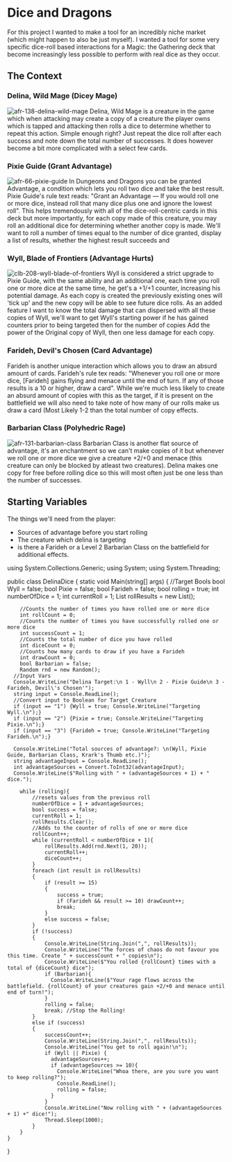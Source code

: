 # Dice and Dragons
For this project I wanted to make a tool for an incredibly niche market (which might happen to also be just myself). I wanted a tool for some very specific dice-roll based interactions for a Magic: the Gathering deck that become increasingly less possible to perform with real dice as they occur.

## The Context
### Delina, Wild Mage (Dicey Mage)
![afr-138-delina-wild-mage](https://user-images.githubusercontent.com/61814399/179874894-c4236708-6198-4a91-bd9f-9a2b9d5526c5.jpg)
Delina, Wild Mage is a creature in the game which when attacking may create a copy of a creature the player owns which is tapped and attacking then rolls a dice to determine whether to repeat this action. Simple enough right? Just repeat the dice roll after each success and note down the total number of successes. It does however become a bit more complicated with a select few cards.

### Pixie Guide (Grant Advantage)
![afr-66-pixie-guide](https://user-images.githubusercontent.com/61814399/179874775-746a86af-5f5a-4ab6-947f-9f3bc935fb90.jpg)
In Dungeons and Dragons you can be granted Advantage, a condition which lets you roll two dice and take the best result. Pixie Guide's rule text reads: "Grant an Advantage — If you would roll one or more dice, instead roll that many dice plus one and ignore the lowest roll". This helps tremendously with all of the dice-roll-centric cards in this deck but more importantly, for each copy made of this creature, you may roll an additional dice for determining whether another copy is made.
We'll want to roll a number of times equal to the number of dice granted, display a list of results, whether the highest result succeeds and

### Wyll, Blade of Frontiers (Advantage Hurts)
![clb-208-wyll-blade-of-frontiers](https://user-images.githubusercontent.com/61814399/179874911-aecbf0e6-4b93-4539-9c1b-12831801ae3a.jpg)
Wyll is considered a strict upgrade to Pixie Guide, with the same ability and an additional one, each time you roll one or more dice at the same time, he get's a +1/+1 counter, increasing his potential damage. As each copy is created the previously existing ones will 'tick up' and the new copy will be able to see future dice rolls. As an added feature I want to know the total damage that can dispersed with all these copies of Wyll, we'll want to get Wyll's starting power if he has gained counters prior to being targeted then for the number of copies Add the power of the Original copy of Wyll, then one less damage for each copy.

### Farideh, Devil's Chosen (Card Advantage)
Farideh is another unique interaction which allows you to draw an absurd amount of cards. Farideh's rule tex reads: "Whenever you roll one or more dice, [Farideh] gains flying and menace until the end of turn. If any of those results is a 10 or higher, draw a card". While we're much less likely to create an absurd amount of copies with this as the target, if it is present on the battlefield we will also need to take note of how many of our rolls make us draw a card (Most Likely 1-2 than the total number of copy effects.

### Barbarian Class (Polyhedric Rage)
![afr-131-barbarian-class](https://user-images.githubusercontent.com/61814399/179874824-e61fcd38-f9fd-4d11-b9b4-6001fe412806.jpg)
Barbarian Class is another flat source of advantage, it's an enchantment so we can't make copies of it but whenever we roll one or more dice we give a creature +2/+0 and menace (this creature can only be blocked by atleast two creatures). Delina makes one copy for free before rolling dice so this will most often just be one less than the number of successes.

## Starting Variables
The things we'll need from the player:
- Sources of advantage before you start rolling
- The creature which delina is targeting
- is there a Farideh or a Level 2 Barbarian Class on the battlefield for additional effects.


using System.Collections.Generic;
using System;
using System.Threading;

public class DelinaDice
{
    static void Main(string[] args)
    {
        //Target Bools
        bool Wyll = false;
        bool Pixie = false;
        bool Farideh = false;
        bool rolling = true;
        int numberOfDice = 1;
        int currentRoll = 1;
        List<int> rollResults = new List<int>();
        
        //Counts the number of times you have rolled one or more dice
        int rollCount = 0;
        //Counts the number of times you have successfully rolled one or more dice
        int successCount = 1;
        //Counts the total number of dice you have rolled
        int diceCount = 0;
        //Counts how many cards to draw if you have a Farideh
        int drawCount = 0;
        bool Barbarian = false;
        Random rnd = new Random();
      //Input Vars
      Console.WriteLine("Delina Target:\n 1 - Wyll\n 2 - Pixie Guide\n 3 - Farideh, Devil\'s Chosen'");
      string input = Console.ReadLine();
      //Convert input to Boolean for Target Creature
      if (input == "1") {Wyll = true; Console.WriteLine("Targeting Wyll.\n");}
      if (input == "2") {Pixie = true; Console.WriteLine("Targeting Pixie.\n");}
      if (input == "3") {Farideh = true; Console.WriteLine("Targeting Farideh.\n");}
      
      Console.WriteLine("Total sources of advantage?: \n(Wyll, Pixie Guide, Barbarian Class, Krark's Thumb etc.)");
      string advantageInput = Console.ReadLine();
      int advantageSources = Convert.ToInt32(advantageInput);
      Console.WriteLine($"Rolling with " + (advantageSources + 1) + " dice.");
      
        while (rolling){
            //resets values from the previous roll
            numberOfDice = 1 + advantageSources;
            bool success = false;
            currentRoll = 1;
            rollResults.Clear();
            //Adds to the counter of rolls of one or more dice
            rollCount++;
            while (currentRoll < numberOfDice + 1){
                rollResults.Add(rnd.Next(1, 20));
                currentRoll++;
                diceCount++;
            }
            foreach (int result in rollResults)
            {
                if (result >= 15)
                {
                    success = true;
                    if (Farideh && result >= 10) drawCount++;
                    break;
                }
                else success = false;
            }
            if (!success)
            {
                Console.WriteLine(String.Join(",", rollResults));
                Console.WriteLine("The forces of chaos do not favour you this time. Create " + successCount + " copies\n");
                Console.WriteLine($"You rolled {rollCount} times with a total of {diceCount} dice");
                if (Barbarian){
                  Console.WriteLine($"Your rage flows across the battlefield. {rollCount} of your creatures gain +2/+0 and menace until end of turn!");
                }
                rolling = false;
                break; //Stop the Rolling!
            }
            else if (success)
            {
                successCount++;
                Console.WriteLine(String.Join(",", rollResults));
                Console.WriteLine("You get to roll again!\n");
                if (Wyll || Pixie) {
                  advantageSources++;
                  if (advantageSources >= 10){
                    Console.WriteLine("Whoa there, are you sure you want to keep rolling?");
                    Console.ReadLine();
                    rolling = false;
                  }
                }
                Console.WriteLine("Now rolling with " + (advantageSources + 1) +" dice!");
                Thread.Sleep(1000);
            }
        }
    }
}
